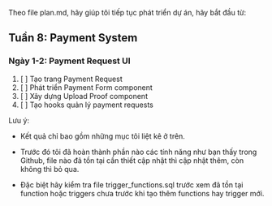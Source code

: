 Theo file plan.md, hãy giúp tôi tiếp tục phát triển dự án, hãy bắt đầu từ: 

## Tuần 8: Payment System

### Ngày 1-2: Payment Request UI

1. [ ] Tạo trang Payment Request
2. [ ] Phát triển Payment Form component
3. [ ] Xây dựng Upload Proof component
4. [ ] Tạo hooks quản lý payment requests

Lưu ý:  
* Kết quả chỉ bao gồm những mục tôi liệt kê ở trên.

* Trước đó tôi đã hoàn thành phần nào các tính năng như bạn thấy trong Github, file nào đã tồn tại cần thiết cập nhật thì cập nhật thêm, còn không thì bỏ qua.

* Đặc biệt hãy kiểm tra file trigger_functions.sql​  trước xem đã tồn tại function hoặc triggers chưa trước khi tạo thêm functions hay trigger mới.